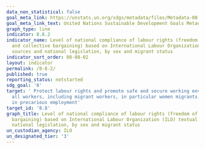 ```yaml
---
data_non_statistical: false
goal_meta_link: https://unstats.un.org/sdgs/metadata/files/Metadata-08-08-02.pdf
goal_meta_link_text: United Nations Sustainable Development Goals Metadata (pdf 525kB)
graph_type: line
indicator: 8.8.2
indicator_name: Level of national compliance of labour rights (freedom of association
  and collective bargaining) based on International Labour Organization (ILO) textual
  sources and national legislation, by sex and migrant status
indicator_sort_order: 08-08-02
layout: indicator
permalink: /8-8-2/
published: true
reporting_status: notstarted
sdg_goal: '8'
target: ' Protect labour rights and promote safe and secure working environments for
  all workers, including migrant workers, in particular women migrants, and those
  in precarious employment'
target_id: '8.8'
graph_title: Level of national compliance of labour rights (freedom of association and collective
  bargaining) based on International Labour Organization (ILO) textual sources and
  national legislation, by sex and migrant status
un_custodian_agency: ILO
un_designated_tier: '3'
---
```

